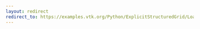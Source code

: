```yaml
---
layout: redirect
redirect_to: https://examples.vtk.org/Python/ExplicitStructuredGrid/LoadESGrid/
---
```

